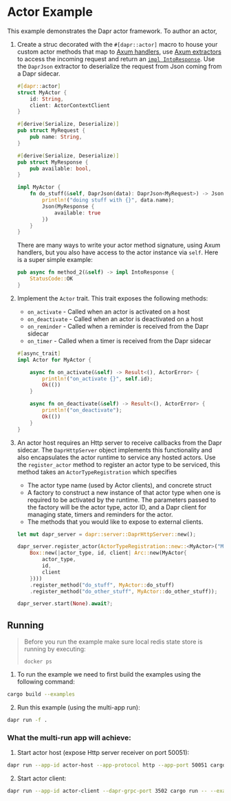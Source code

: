 # Actor Example

This example demonstrates the Dapr actor framework.  To author an actor,

1. Create a struc decorated with the `#[dapr::actor]` macro to house your custom actor methods that map to [Axum handlers](https://docs.rs/axum/latest/axum/handler/index.html), use [Axum extractors](https://docs.rs/axum/latest/axum/extract/index.html) to access the incoming request and return an [`impl IntoResponse`](https://docs.rs/axum/latest/axum/response/trait.IntoResponse.html).
Use the `DaprJson` extractor to deserialize the request from Json coming from a Dapr sidecar.
    ```rust
    #[dapr::actor]
    struct MyActor {
        id: String,
        client: ActorContextClient
    }

    #[derive(Serialize, Deserialize)]
    pub struct MyRequest {
        pub name: String,
    }

    #[derive(Serialize, Deserialize)]
    pub struct MyResponse {
        pub available: bool,
    }

    impl MyActor {
        fn do_stuff(&self, DaprJson(data): DaprJson<MyRequest>) -> Json<MyResponse> {
            println!("doing stuff with {}", data.name);
            Json(MyResponse {
                available: true
            })
        }
    }
    ```

    There are many ways to write your actor method signature, using Axum handlers, but you also have access to the actor instance via `self`.  Here is a super simple example:
    ```rust
    pub async fn method_2(&self) -> impl IntoResponse {
        StatusCode::OK
    }
    ```
1. Implement the `Actor` trait.  This trait exposes the following methods:
    - `on_activate` - Called when an actor is activated on a host
    - `on_deactivate` - Called when an actor is deactivated on a host
    - `on_reminder` - Called when a reminder is received from the Dapr sidecar
    - `on_timer` - Called when a timer is received from the Dapr sidecar


    ```rust
    #[async_trait]
    impl Actor for MyActor {

        async fn on_activate(&self) -> Result<(), ActorError> {
            println!("on_activate {}", self.id);
            Ok(())
        }

        async fn on_deactivate(&self) -> Result<(), ActorError> {
            println!("on_deactivate");
            Ok(())
        }
    }
    ```

1. An actor host requires an Http server to receive callbacks from the Dapr sidecar.  The `DaprHttpServer` object implements this functionality and also encapsulates the actor runtime to service any hosted actors.  Use the `register_actor` method to register an actor type to be serviced, this method takes an `ActorTypeRegistration` which specifies
    - The actor type name (used by Actor clients), and concrete struct
    - A factory to construct a new instance of that actor type when one is required to be activated by the runtime.  The parameters passed to the factory will be the actor type, actor ID, and a Dapr client for managing state, timers and reminders for the actor.
    - The methods that you would like to expose to external clients.

    ```rust
    let mut dapr_server = dapr::server::DaprHttpServer::new();

    dapr_server.register_actor(ActorTypeRegistration::new::<MyActor>("MyActor",
        Box::new(|actor_type, id, client| Arc::new(MyActor{
            actor_type,
            id,
            client
        })))
        .register_method("do_stuff", MyActor::do_stuff)
        .register_method("do_other_stuff", MyActor::do_other_stuff));

    dapr_server.start(None).await?;
    ```


## Running

> Before you run the example make sure local redis state store is running by executing:
> ```
> docker ps
> ```

1. To run the example we need to first build the examples using the following command:

<!-- STEP
name: Build
background: false
sleep: 30
timeout: 60
-->

```bash
cargo build --examples
```

<!-- END_STEP -->

2. Run this example (using the multi-app run):


<!-- STEP
name: Run Multi-App
output_match_mode: substring
expected_stdout_lines:
  - 'dapr::server::actor::runtime] registered actor MyActor'
  - 'Request for actor_type: MyActor, actor_id: a1'
  - '== APP - actor-server == on_activate a1'
  - '== APP - actor-server == doing stuff with test'
  - '== APP - actor-server == get_actor_state GetActorStateResponse { data: []'
  - '== APP - actor-client == Response: Ok('
  - '== APP - actor-client ==     MyResponse {'
  - '== APP - actor-client ==         available: true,'
  - '== APP - actor-client ==     },'
  - '== APP - actor-client == )'
background: true
sleep: 30
timeout_seconds: 30
-->

```bash
dapr run -f .
```

<!-- END_STEP -->

### What the multi-run app will achieve:

1. Start actor host (expose Http server receiver on port 50051):
```bash
dapr run --app-id actor-host --app-protocol http --app-port 50051 cargo run -- --example actors-server
```

2. Start actor client:
```bash
dapr run --app-id actor-client --dapr-grpc-port 3502 cargo run -- --example actors-client

```

